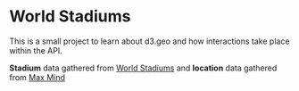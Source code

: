 World Stadiums
==============

This is a small project to learn about d3.geo and how interactions take place within the API.

**Stadium** data gathered from [World Stadiums](http://www.worldstadiums.com) and **location** data gathered from [Max Mind](http://dev.maxmind.com/geoip/legacy/geolite/)